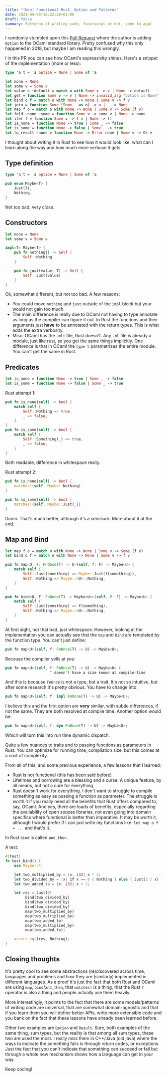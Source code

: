```yaml
---
title: "(Non) Functional Rust, Option and Patterns"
date: 2021-04-05T18:22:28+01:00
draft: false
summary: Patterns of writing code, functional or not, seem to appl
---
```


I ramdomly stumbled upon this [Pull Request](https://github.com/ocaml/ocaml/pull/1940/) where the author is adding `Option` to the OCaml standard library. Pretty confused why this only happened in 2018, but maybe I am reading this wrongly.

I in this PR you can see how OCaml's expressivity shines. Here's a snippet of the implementation (more or less):

```OCaml
type 'a t = 'a option = None | Some of 'a

let none = None
let some v = Some v
let value o ~default = match o with Some v -> v | None -> default
let get = function Some v -> v | None -> invalid_arg "option is None"
let bind o f = match o with None -> None | Some v -> f v
let join = function Some (Some _ as o) -> o | _ -> None
let map f o = match o with None -> None | Some v -> Some (f v)
let fold ~none ~some = function Some v -> some v | None -> none
let iter f = function Some v -> f v | None -> ()
let is_none = function None -> true | Some _ -> false
let is_some = function None -> false | Some _ -> true
let to_result ~none = function None -> Error none | Some v -> Ok v

```

I thought about writing it in Rust to see how it would look like, what can I learn along the way and how much more verbose it gets.

## Type definition

```OCaml
type 'a t = 'a option = None | Some of 'a
```

```rs
pub enum Maybe<T> {
    Just(T),
    Nothing,
}
```

Not too bad, very close.

## Constructors

```OCaml
let none = None
let some v = Some v
```

```Rust
impl<T> Maybe<T> {
    pub fn nothing() -> Self {
        Self::Nothing
    }

    pub fn just(value: T) -> Self {
        Self::Just(value)
    }
}
```

Ok, somewhat different, but not too bad. A few reasons:
- You could move `nothing` and `just` outside of the `impl` block but your would not gain too much.
- The main difference is really due to OCaml not having to type annotate as long as the compiler can figure it out. In Rust the functions and their arguments just **have** to be annotated with the return types. This is what adds the extra verbosity.
- Misc: OCaml has the `.mli` file, Rust doesn't. Any `.ml` file is already a module, just like rust, so you get the same things implicitly. One difference is that in OCaml the `type t` parametrizes the entire module. You can't get the same in Rust.

## Predicates

```OCaml
let is_none = function None -> true | Some _ -> false
let is_some = function None -> false | Some _ -> true
```

Rust attempt 1:
```rs
pub fn is_none(self) -> bool {
    match self {
        Self::Nothing => true,
        _ => false,
    }
}
pub fn is_some(self) -> bool {
    match self {
        Self::Something(_) => true,
        _ => false,
    }
}
```

Both readable, difference in whitespace really.

Rust attempt 2:
```rs
pub fn is_none(self) -> bool {
    matches!(self, Maybe::Nothing)
}

pub fn is_some(self) -> bool {
    matches!(self, Maybe::Just(_))
}
```

Damn. That's much better, although it's a semi`hack`. More about it at the end.

## Map and Bind

```OCaml
let map f o = match o with None -> None | Some v -> Some (f v)
let bind o f = match o with None -> None | Some v -> f v
```

```rs
pub fn map<U, F: FnOnce(T) -> U>(self, f: F) -> Maybe<U> {
    match self {
        Self::Just(something) => Maybe::Just(f(something)),
        Self::Nothing => Maybe::<U>::Nothing,
    }
}

pub fn bind<U, F: FnOnce(T) -> Maybe<U>>(self, f: F) -> Maybe<U> {
    match self {
        Self::Just(something) => f(something),
        Self::Nothing => Maybe::<U>::Nothing,
    }
}
```

At first sight, not that bad, just whitespace. However, looking at the implementation you can actually see that the `map` and `bind` are templated by the function type. You can't just define:
```rs
pub fn map<U>(self, f: FnOnce(T) -> U) -> Maybe<U>;
```

Because the compiler yells at you:
```rs
pub fn map<U>(self, f: FnOnce(T) -> U) -> Maybe<U> {
                    ^ doesn't have a size known at compile-time
```

And this is because `FnOnce` is not a type, but a trait. It's not so intuitive, but after some research it's pretty obvious. You have to change into:

```rs
pub fn map<U>(self, f: impl FnOnce(T) -> U) -> Maybe<U>;
```

I believe this and the first option are **very** similar, with subtle differences, if not the same. They are both resolved at compile time. Another option would be:

```rs
pub fn map<U>(self, f: dyn FnOnce(T) -> U) -> Maybe<U>;
```
Which will turn this into run time dynamic dispatch.

Quite a few nuances to traits and to passing functions as parameters in Rust. You can optimize for running time, compilation size, but this comes at a cost of complexity.

From all of this, and some previous experience, a few lessons that I learned:
- Rust is not functional (this has been said before)
- Lifetimes and borrowing are a blessing and a curse. A unique feature, by all means, but not a cure for everything
- Rust doesn't work for everything. I don't want to struggle to compile something as easy as passing a function as parameter. The struggle is worth it if you really need all the benefits that Rust offers compared to, say, OCaml. And yes, there are loads of benefits, especially regarding the availability of open souces libraries, not even going into domain specifics where functional is better than imperative. It may be worth it, although I would prefer if I can just write my functions like: `let map o f = .. ` and that's it.

In Rust `bind` is called `and_then`.

A test:

```rs
#[test]
fn test_bind() {
    use Maybe::*;

    let two_multiplied_by = |x: i32| x * 2;
    let two_divided_by = |x| if x == 0 { Nothing } else { Just(2 / x) };
    let two_added_to = |x: i32| x + 2;

    let res = Just(0)
        .bind(two_divided_by)
        .bind(two_divided_by)
        .bind(two_divided_by)
        .map(two_multiplied_by)
        .map(two_multiplied_by)
        .map(two_added_to)
        .map(two_multiplied_by)
        .map(two_added_to);

    assert_eq!(res, Nothing);
}
```

## Closing thoughts

It's pretty cool to see some abstractions (re)discovered across time, languages and problems and how they are (similarly) implemented in different languages. As a proof it's just the fact that both Rust and OCaml are using `map`, `bind`/`and_then`, that `matches!` is a thing, that the Rust `?` operator is also a thing and people actually use them heavily.

More interestingly, it points to the fact that there are some models/patterns of writing code are universal, that are somewhat domain-agnostic and that if you learn them you will define better APIs, write more extensible code and you bank on the fact that these lessons have already been learned before.

Other two examples are `Option` and `Result`. Sure, both examples of the same thing, sum types, but the reality is that among all sum types, these two are used the most. I really miss them in C++/Java (old java) where the ways to indicate the something fails is through return codes, or exceptions. Just the fact that you can't indicate that something can succeed or fail but through a whole new mechanism shows how a language can get in your way.

Keep coding!